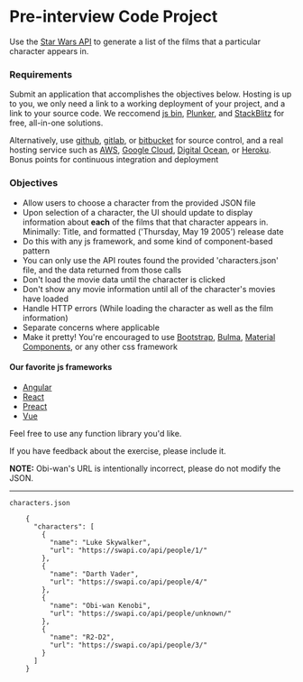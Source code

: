 # Pre-interview Code Project

Use the [Star Wars API](http://swapi.co) to generate a list of the films that a particular character appears in.

### Requirements
Submit an application that accomplishes the objectives below. Hosting is up to you, we only need a link to a working deployment of your project, and a link to your source code. We reccomend [js bin](http://jsbin.com/), [Plunker](https://plnkr.co), and [StackBlitz](https://stackblitz.com/) for free, all-in-one solutions.

Alternatively, use [github](https://github.com/), [gitlab](https://about.gitlab.com/), or [bitbucket](https://bitbucket.org) for source control, and a real hosting service such as [AWS](https://aws.amazon.com/), [Google Cloud](https://cloud.google.com/), [Digital Ocean](https://www.digitalocean.com/), or [Heroku](https://www.heroku.com/). Bonus points for continuous integration and deployment

### Objectives
- Allow users to choose a character from the provided JSON file
- Upon selection of a character, the UI should update to display information about **each** of the films that that character appears in. Minimally: Title, and formatted ('Thursday, May 19 2005') release date
- Do this with any js framework, and some kind of component-based pattern
- You can only use the API routes found the provided 'characters.json' file, and the data returned from those calls
- Don't load the movie data until the character is clicked
- Don't show any movie information until all of the character's movies have loaded
- Handle HTTP errors (While loading the character as well as the film information)
- Separate concerns where applicable 
- Make it pretty! You're encouraged to use [Bootstrap](https://getbootstrap.com/), [Bulma](https://bulma.io/), [Material Components](https://material.io/develop/web/), or any other css framework

#### Our favorite js frameworks

- [Angular](https://angular.io/)
- [React](https://reactjs.org/)
- [Preact](https://preactjs.com/)
- [Vue](https://vuejs.org/)
  
Feel free to use any function library you'd like.

If you have feedback about the exercise, please include it.

**NOTE:** Obi-wan's URL is intentionally incorrect, please do not modify the JSON.

----

`characters.json`
```
    {
      "characters": [
        {
          "name": "Luke Skywalker",
          "url": "https://swapi.co/api/people/1/"
        },
        {
          "name": "Darth Vader",
          "url": "https://swapi.co/api/people/4/"
        },
        {
          "name": "Obi-wan Kenobi",
          "url": "https://swapi.co/api/people/unknown/"
        }, 
        {
          "name": "R2-D2",
          "url": "https://swapi.co/api/people/3/"
        }
      ]
    }
```
